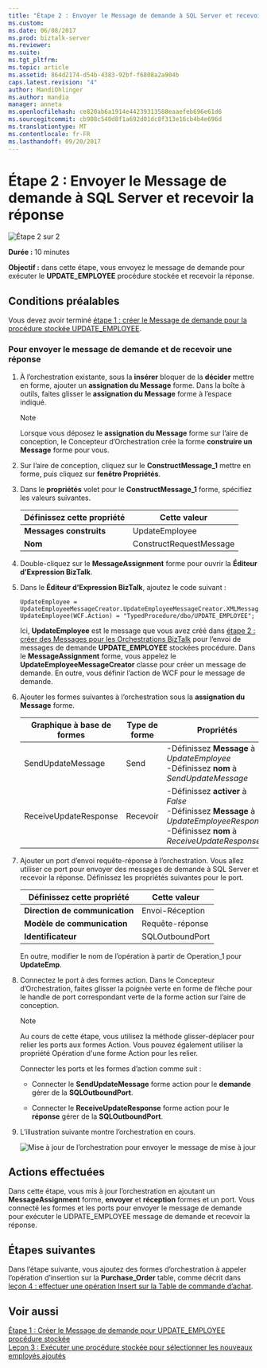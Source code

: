 ```yaml
---
title: "Étape 2 : Envoyer le Message de demande à SQL Server et recevoir la réponse | Documents Microsoft"
ms.custom: 
ms.date: 06/08/2017
ms.prod: biztalk-server
ms.reviewer: 
ms.suite: 
ms.tgt_pltfrm: 
ms.topic: article
ms.assetid: 864d2174-d54b-4383-92bf-f6808a2a904b
caps.latest.revision: "4"
author: MandiOhlinger
ms.author: mandia
manager: anneta
ms.openlocfilehash: ce820ab6a1914e44239313588eaaefeb696e61d6
ms.sourcegitcommit: cb908c540d8f1a692d01dc8f313e16cb4b4e696d
ms.translationtype: MT
ms.contentlocale: fr-FR
ms.lasthandoff: 09/20/2017
---
```

# <a name="step-2-send-the-request-message-to-sql-server-and-receive-response"></a>Étape 2 : Envoyer le Message de demande à SQL Server et recevoir la réponse
![Étape 2 sur 2](../../adapters-and-accelerators/adapter-sql/media/step-2of2.gif "Step_2of2")  
  
 **Durée :** 10 minutes  
  
 **Objectif :** dans cette étape, vous envoyez le message de demande pour exécuter le **UPDATE_EMPLOYEE** procédure stockée et recevoir la réponse.  
  
## <a name="prerequisites"></a>Conditions préalables  
 Vous devez avoir terminé [étape 1 : créer le Message de demande pour la procédure stockée UPDATE_EMPLOYEE](../../adapters-and-accelerators/adapter-sql/step-1-create-the-request-message-for-update-employee-stored-procedure.md).  
  
### <a name="to-send-the-request-message-and-receive-a-response"></a>Pour envoyer le message de demande et de recevoir une réponse  
  
1.  À l’orchestration existante, sous la **insérer** bloquer de la **décider** mettre en forme, ajouter un **assignation du Message** forme. Dans la boîte à outils, faites glisser le **assignation du Message** forme à l’espace indiqué.  
  
    > [!NOTE]
    >  Lorsque vous déposez le **assignation du Message** forme sur l’aire de conception, le Concepteur d’Orchestration crée la forme **construire un Message** forme pour vous.  
  
2.  Sur l’aire de conception, cliquez sur le **ConstructMessage_1** mettre en forme, puis cliquez sur **fenêtre Propriétés**.  
  
3.  Dans le **propriétés** volet pour le **ConstructMessage_1** forme, spécifiez les valeurs suivantes.  
  
    |Définissez cette propriété|Cette valeur|  
    |-----------------------|-------------------|  
    |**Messages construits**|UpdateEmployee|  
    |**Nom**|ConstructRequestMessage|  
  
4.  Double-cliquez sur le **MessageAssignment** forme pour ouvrir la **Éditeur d’Expression BizTalk**.  
  
5.  Dans le **Éditeur d’Expression BizTalk**, ajoutez le code suivant :  
  
    ```  
    UpdateEmployee = UpdateEmployeeMessageCreator.UpdateEmployeeMessageCreator.XMLMessageCreator();  
    UpdateEmployee(WCF.Action) = "TypedProcedure/dbo/UPDATE_EMPLOYEE";  
    ```  
  
     Ici, **UpdateEmployee** est le message que vous avez créé dans [étape 2 : créer des Messages pour les Orchestrations BizTalk](../../adapters-and-accelerators/adapter-sql/step-2-create-messages-for-biztalk-orchestrations.md) pour l’envoi de messages de demande **UPDATE_EMPLOYEE** stockées procédure. Dans le **MessageAssignment** forme, vous appelez le **UpdateEmployeeMessageCreator** classe pour créer un message de demande. En outre, vous définir l’action de WCF pour le message de demande.  
  
6.  Ajouter les formes suivantes à l’orchestration sous la **assignation du Message** forme.  
  
    |Graphique à base de formes|Type de forme|Propriétés|  
    |-----------|----------------|----------------|  
    |SendUpdateMessage|Send|-Définissez **Message** à *UpdateEmployee*<br />-Définissez **nom** à *SendUpdateMessage*|  
    |ReceiveUpdateResponse|Recevoir|-Définissez **activer** à *False*<br />-Définissez **Message** à *UpdateEmployeeResponse*<br />-Définissez **nom** à *ReceiveUpdateResponse*|  
  
7.  Ajouter un port d’envoi requête-réponse à l’orchestration. Vous allez utiliser ce port pour envoyer des messages de demande à SQL Server et recevoir la réponse. Définissez les propriétés suivantes pour le port.  
  
    |Définissez cette propriété|Cette valeur|  
    |-----------------------|-------------------|  
    |**Direction de communication**|Envoi-Réception|  
    |**Modèle de communication**|Requête-réponse|  
    |**Identificateur**|SQLOutboundPort|  
  
     En outre, modifier le nom de l’opération à partir de Operation_1 pour **UpdateEmp**.  
  
8.  Connectez le port à des formes action. Dans le Concepteur d’Orchestration, faites glisser la poignée verte en forme de flèche pour le handle de port correspondant verte de la forme action sur l’aire de conception.  
  
    > [!NOTE]
    >  Au cours de cette étape, vous utilisez la méthode glisser-déplacer pour relier les ports aux formes Action. Vous pouvez également utiliser la propriété Opération d'une forme Action pour les relier.  
  
     Connecter les ports et les formes d’action comme suit :  
  
    -   Connecter le **SendUpdateMessage** forme action pour le **demande** gérer de la **SQLOutboundPort**.  
  
    -   Connecter le **ReceiveUpdateResponse** forme action pour le **réponse** gérer de la **SQLOutboundPort**.  
  
9. L’illustration suivante montre l’orchestration en cours.  
  
     ![Mise à jour de l’orchestration pour envoyer le message de mise à jour](../../adapters-and-accelerators/adapter-sql/media/sql-adap-tut-04-update-msg-orch.gif "sql_adap_tut_04_update_msg_orch")  
  
## <a name="what-did-i-just-do"></a>Actions effectuées  
 Dans cette étape, vous mis à jour l’orchestration en ajoutant un **MessageAssignment** forme, **envoyer** et **réception** formes et un port. Vous connecté les formes et les ports pour envoyer le message de demande pour exécuter le UDPATE_EMPLOYEE message de demande et recevoir la réponse.  
  
## <a name="next-steps"></a>Étapes suivantes  
 Dans l’étape suivante, vous ajoutez des formes d’orchestration à appeler l’opération d’insertion sur la **Purchase_Order** table, comme décrit dans [leçon 4 : effectuer une opération Insert sur la Table de commande d’achat](../../adapters-and-accelerators/adapter-sql/lesson-4-perform-an-insert-operation-on-the-purchase-order-table.md).  
  
## <a name="see-also"></a>Voir aussi  
 [Étape 1 : Créer le Message de demande pour UPDATE_EMPLOYEE procédure stockée](../../adapters-and-accelerators/adapter-sql/step-1-create-the-request-message-for-update-employee-stored-procedure.md)   
 [Leçon 3 : Exécuter une procédure stockée pour sélectionner les nouveaux employés ajoutés](../../adapters-and-accelerators/adapter-sql/lesson-3-execute-a-stored-procedure-to-select-new-employees-added.md)